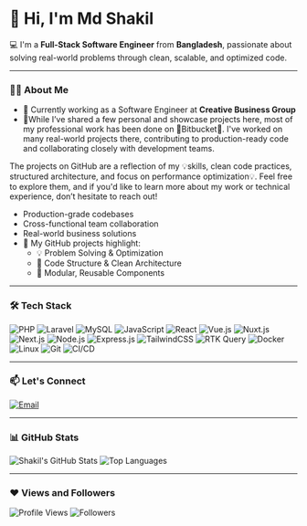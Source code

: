 # 👋 Hi, I'm Md Shakil

💻 I'm a **Full-Stack Software Engineer** from **Bangladesh**, passionate about solving real-world problems through clean, scalable, and optimized code.

---

### 🙋‍♂️ About Me

- 🔭 Currently working as a Software Engineer at **Creative Business Group**   
- 🚀While I’ve shared a few personal and showcase projects here, most of my professional work has been done on 🚀Bitbucket🚀. I've worked on many real-world projects there, contributing to production-ready code and collaborating closely with development teams.

The projects on GitHub are a reflection of my 💡skills, clean code practices, structured architecture, and focus on performance optimization💡.
Feel free to explore them, and if you'd like to learn more about my work or technical experience, don’t hesitate to reach out!

  - Production-grade codebases  
  - Cross-functional team collaboration  
  - Real-world business solutions  
- 📘 My GitHub projects highlight:
  - 💡 Problem Solving & Optimization  
  - 🧱 Code Structure & Clean Architecture  
  - 🧪 Modular, Reusable Components  
---

### 🛠️ Tech Stack

![PHP](https://img.shields.io/badge/PHP-777BB4?style=for-the-badge&logo=php&logoColor=white)
![Laravel](https://img.shields.io/badge/Laravel-F72C1F?style=for-the-badge&logo=laravel&logoColor=white)
![MySQL](https://img.shields.io/badge/MySQL-00758F?style=for-the-badge&logo=mysql&logoColor=white)
![JavaScript](https://img.shields.io/badge/JavaScript-F7E018?style=for-the-badge&logo=javascript&logoColor=black)
![React](https://img.shields.io/badge/React-20232A?style=for-the-badge&logo=react&logoColor=61DAFB)
![Vue.js](https://img.shields.io/badge/Vue.js-42B883?style=for-the-badge&logo=vue.js&logoColor=white)
![Nuxt.js](https://img.shields.io/badge/Nuxt.js-00C58E?style=for-the-badge&logo=nuxt.js&logoColor=white)
![Next.js](https://img.shields.io/badge/Next.js-000000?style=for-the-badge&logo=next.js&logoColor=white)
![Node.js](https://img.shields.io/badge/Node.js-339933?style=for-the-badge&logo=nodedotjs&logoColor=white)
![Express.js](https://img.shields.io/badge/Express.js-000000?style=for-the-badge&logo=express&logoColor=white)
![TailwindCSS](https://img.shields.io/badge/TailwindCSS-06B6D4?style=for-the-badge&logo=tailwindcss&logoColor=white)
![RTK Query](https://img.shields.io/badge/RTK_Query-764ABC?style=for-the-badge&logo=redux&logoColor=white)
![Docker](https://img.shields.io/badge/Docker-2496ED?style=for-the-badge&logo=docker&logoColor=white)
![Linux](https://img.shields.io/badge/Linux-FCC624?style=for-the-badge&logo=linux&logoColor=black)
![Git](https://img.shields.io/badge/Git-F05032?style=for-the-badge&logo=git&logoColor=white)
![CI/CD](https://img.shields.io/badge/CI%2FCD-blue?style=for-the-badge)


---

### 📫 Let's Connect

[![Email](https://img.shields.io/badge/Gmail-D14836?style=for-the-badge&logo=gmail&logoColor=white)](mailto:shakil.mit.bd@gmail.com)

---

### 📊 GitHub Stats

![Shakil's GitHub Stats](https://github-readme-stats.vercel.app/api?username=shakilmahammud&show_icons=true&theme=radical&hide_border=true)
![Top Languages](https://github-readme-stats.vercel.app/api/top-langs/?username=shakilmahammud&layout=compact&theme=radical&hide_border=true)

---

### ❤️ Views and Followers

![Profile Views](https://komarev.com/ghpvc/?username=shakilmahammud&style=flat-square)
![Followers](https://img.shields.io/github/followers/shakilmahammud?label=Follow&style=social)
